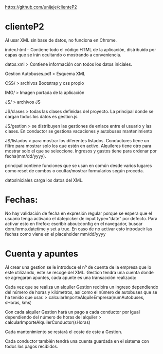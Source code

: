 https://github.com/unijeje/clienteP2
# clienteP2
Al usar XML sin base de datos, no funciona en Chrome.

index.html – Contiene todo el código HTML de la aplicación, distribuido por capas que se irán ocultando o mostrando a conveniencia.

datos.xml > Contiene información con todos los datos iniciales.

Gestion Autobuses.pdf > Esquema XML

CSS/ > archivos Bootstrap y css propio

IMG/ > Imagen portada de la aplicación

JS/ > archivos JS

JS/clases > todas las clases definidas del proyecto. La principal donde se cargan todos los datos es gestion.js

JS/gestion > se distribuyen las gestiones de enlace entre el usuario y las clases. En conductor se gestiona vacaciones y autobuses mantenimiento

JS/listados > para mostrar los diferentes listados. Conductores tiene un filtro para mostrar solo los que estén en activo. Alquileres tiene otro para mostrar solo el que se seleccione. Ingresos y gastos tiene para ordenar por fecha(mm/dd/yyyy).

principal contiene funciones que se usan en común desde varios lugares como reset de combos o ocultar/mostrar formularios según proceda.

datosIniciales carga los datos del XML.

# Fechas: 
No hay validación de fecha en expresión regular porque se espera que el usuario tenga activado el datepicker de input type="date" por defecto.
Para activar esto en firefox: escribir about:config en el navegador, buscar dom.forms.datetime y set a true.
En caso de no activar esto introducir las fechas como viene en el placeholder mm/dd/yyyy

# Cuenta y apuntes
Al crear una gestion se le introduce el nº de cuenta de la empresa que lo este utilizando, este se recoge del XML.
Gestion tendra una cuenta donde se agregaran apuntes, cada apunte es una transacción realizada:

Cada vez que se realiza un alquiler Gestion recibira un ingreso dependiendo del número de horas y kilómetros, así como el número de autobuses que se ha tenido que usar. > calcularImporteAlquileEmpresa(numAutobuses, sHoras, kms)

Con cada alquiler Gestion hará un pago a cada conductor por igual dependiendo del número de horas del alquiler >  calcularImporteAlquilerConductor(sHoras)

Cada mantenimiento se restará el coste de este a Gestion.

Cada conductor también tendrá una cuenta guardada en el sistema con todos los pagos recibidos.
